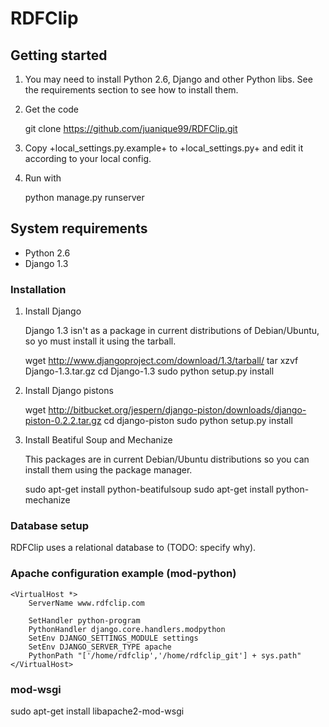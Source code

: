 
# RDFClip

## Getting started

1. You may need to install Python 2.6, Django and other Python
   libs. See the requirements section to see how to install them.

2. Get the code

    git clone https://github.com/juanique99/RDFClip.git

3. Copy +local_settings.py.example+ to +local_settings.py+ and edit it
   according to your local config.

4. Run with

    python manage.py runserver

## System requirements

- Python 2.6
- Django 1.3

### Installation

1. Install Django

   Django 1.3 isn't as a package in current distributions of
   Debian/Ubuntu, so yo must install it using the tarball.

    wget http://www.djangoproject.com/download/1.3/tarball/
    tar xzvf Django-1.3.tar.gz
    cd Django-1.3
    sudo python setup.py install
    
2. Install Django pistons

    wget http://bitbucket.org/jespern/django-piston/downloads/django-piston-0.2.2.tar.gz
    cd django-piston
    sudo python setup.py install

3. Install Beatiful Soup and Mechanize

   This packages are in current Debian/Ubuntu distributions so you can
   install them using the package manager.
   
    sudo apt-get install python-beatifulsoup
    sudo apt-get install python-mechanize

### Database setup

RDFClip uses a relational database to (TODO: specify why).

### Apache configuration example (mod-python)

    <VirtualHost *>
        ServerName www.rdfclip.com

        SetHandler python-program
        PythonHandler django.core.handlers.modpython
        SetEnv DJANGO_SETTINGS_MODULE settings
        SetEnv DJANGO_SERVER_TYPE apache
        PythonPath "['/home/rdfclip','/home/rdfclip_git'] + sys.path"
    </VirtualHost>

    
### mod-wsgi
sudo apt-get install libapache2-mod-wsgi

